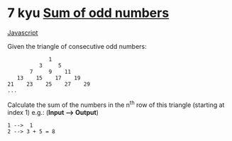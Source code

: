 # 7 kyu [Sum of odd numbers](https://www.codewars.com/kata/55fd2d567d94ac3bc9000064)

<!-- START LANGUAGE_LINKS -->

[Javascript](./javascript.js)

<!-- END LANGUAGE_LINKS -->

Given the triangle of consecutive odd numbers:

```
             1
          3     5
       7     9    11
   13    15    17    19
21    23    25    27    29
...
```

Calculate the sum of the numbers in the n<sup>th</sup> row of this triangle (starting at index 1) e.g.: (**Input --> Output**)

```
1 -->  1
2 --> 3 + 5 = 8
```
